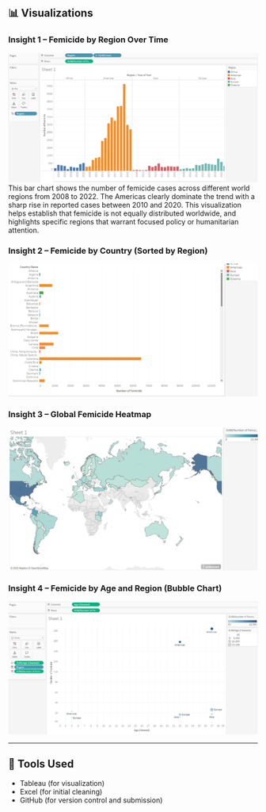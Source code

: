 ## 📊 Visualizations

### Insight 1 – Femicide by Region Over Time
![Insight 1](visualizations/Insight%201.png)
This bar chart shows the number of femicide cases across different world regions from 2008 to 2022. The Americas clearly dominate the trend with a sharp rise in reported cases between 2010 and 2020. This visualization helps establish that femicide is not equally distributed worldwide, and highlights specific regions that warrant focused policy or humanitarian attention.

### Insight 2 – Femicide by Country (Sorted by Region)
![Insight 2a](visualizations/Insight%202a.png)

### Insight 3 – Global Femicide Heatmap
![Insight 3](visualizations/Insight%203.png)

### Insight 4 – Femicide by Age and Region (Bubble Chart)
![Insight 4](visualizations/Insight%204.png)

---

## 🔧 Tools Used

- Tableau (for visualization)
- Excel (for initial cleaning)
- GitHub (for version control and submission)
